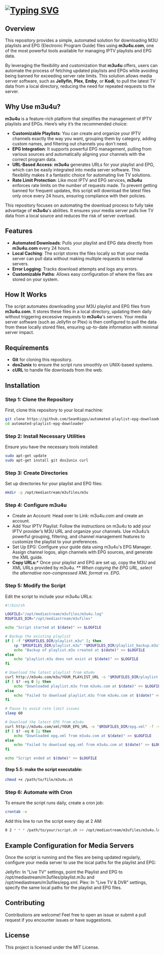 # [![Typing SVG](https://readme-typing-svg.demolab.com?font=Fira+Code&pause=1000&color=510EF7&width=435&lines=Automate+Playlist+and+EPG+Downloads)](https://git.io/typing-svg)
## Overview

This repository provides a simple, automated solution for downloading M3U playlists and EPG (Electronic Program Guide) files using **m3u4u.com**, one of the most powerful tools available for managing IPTV playlists and EPG data. 

By leveraging the flexibility and customization that **m3u4u** offers, users can automate the process of fetching updated playlists and EPGs while avoiding being banned for exceeding server rate limits. This solution allows media server software, such as **Jellyfin**, **Plex**, **Emby**, or **Kodi**, to pull the latest TV data from a local directory, reducing the need for repeated requests to the server.

## Why Use **m3u4u**?

**m3u4u** is a feature-rich platform that simplifies the management of IPTV playlists and EPGs. Here’s why it’s the recommended choice:

- **Customizable Playlists**: You can create and organize your IPTV channels exactly the way you want, grouping them by category, adding custom names, and filtering out channels you don’t need.
- **EPG Integration**: It supports powerful EPG management, pulling from various sources and automatically aligning your channels with the correct program data.
- **URL-Based Access**: **m3u4u** generates URLs for your playlist and EPG, which can be easily integrated into media server software. This flexibility makes it a fantastic choice for automating live TV solutions.
- **Rate Limit Protection**: Like most IPTV and EPG services, **m3u4u** enforces rate limits on the number of requests made. To prevent getting banned for frequent updates, this script will download the latest files only once every 24 hours, ensuring compliance with their policies.
  
This repository focuses on automating the download process to fully take advantage of **m3u4u**'s abilities. It ensures your media server pulls live TV data from a local source and reduces the risk of server overload.

## Features

- **Automated Downloads**: Pulls your playlist and EPG data directly from **m3u4u.com** every 24 hours.
- **Local Caching**: The script stores the files locally so that your media server can pull data without making multiple requests to external servers.
- **Error Logging**: Tracks download attempts and logs any errors.
- **Customizable Paths**: Allows easy configuration of where the files are stored on your system.
  
## How It Works

The script automates downloading your M3U playlist and EPG files from **m3u4u.com**. It stores these files in a local directory, updating them daily without triggering excessive requests to **m3u4u**'s servers. Your media server software (such as Jellyfin or Plex) is then configured to pull the data from these locally stored files, ensuring up-to-date information with minimal server impact.

## Requirements

- **Git** for cloning this repository.
- **dos2unix** to ensure the script runs smoothly on UNIX-based systems.
- **cURL** to handle file downloads from the web.
  
## Installation

### Step 1: Clone the Repository

First, clone this repository to your local machine:

```bash
git clone https://github.com/SeanRiggs/automated-playlist-epg-downloader.git
cd automated-playlist-epg-downloader
```
### Step 2: Install Necessary Utilities
Ensure you have the necessary tools installed:
```bash
sudo apt-get update
sudo apt-get install git dos2unix curl
```
### Step 3: Create Directories
Set up directories for your playlist and EPG files:
```bash
mkdir -p /opt/mediastream/m3ufiles/m3u
```

### Step 4: Configure m3u4u
- Create an Account: Head over to Link: m3u4u.com and create an account.
- Add Your IPTV Playlist: Follow the instructions on m3u4u to add your IPTV provider’s M3U URL and organize your channels. Use m3u4u’s powerful grouping, filtering, and channel management features to customize the playlist to your preferences.
- Set Up EPG: Configure your guide data using m3u4u's EPG Manager. Assign channel logos, align channels with EPG sources, and generate the XML guide.
- **Copy URLs:*** Once your playlist and EPG are set up, copy the M3U and XML URLs provided by m3u4u. <i>** When copying the EPG URL, select the alternative non-compressed XML format vs. EPG.</i>

### Step 5: Modify the Script
Edit the script to include your m3u4u URLs:

```bash
#!/bin/sh

LOGFILE="/opt/mediastream/m3ufiles/m3u4u.log"
M3UFILES_DIR="/opt/mediastream/m3ufiles"

echo "Script started at $(date)" >> $LOGFILE

# Backup the existing playlist
if [ -f "$M3UFILES_DIR/playlist.m3u" ]; then
    cp "$M3UFILES_DIR/playlist.m3u" "$M3UFILES_DIR/playlist_backup.m3u"
    echo "Backup of playlist.m3u created at $(date)" >> $LOGFILE
else
    echo "playlist.m3u does not exist at $(date)" >> $LOGFILE
fi

# Download the latest playlist from m3u4u
curl http://m3u4u.com/m3u/YOUR_PLAYLIST_URL -o "$M3UFILES_DIR/playlist.m3u" -f -s
if [ $? -eq 0 ]; then
    echo "Downloaded playlist.m3u from m3u4u.com at $(date)" >> $LOGFILE
else
    echo "Failed to download playlist.m3u from m3u4u.com at $(date)" >> $LOGFILE
fi

# Pause to avoid rate limit issues
sleep 60

# Download the latest EPG from m3u4u
curl http://m3u4u.com/xml/YOUR_EPG_URL -o "$M3UFILES_DIR/epg.xml" -f -s
if [ $? -eq 0 ]; then
    echo "Downloaded epg.xml from m3u4u.com at $(date)" >> $LOGFILE
else
    echo "Failed to download epg.xml from m3u4u.com at $(date)" >> $LOGFILE
fi

echo "Script ended at $(date)" >> $LOGFILE
```
#### Step 5.5: make the script executable:
```bash
chmod +x /path/to/file/m3u4u.sh
```

### Step 6: Automate with Cron
To ensure the script runs daily, create a cron job:
```bash
crontab -e
```
Add this line to run the script every day at 2 AM:
```bash
0 2 * * * /path/to/your/script.sh >> /opt/mediastream/m3ufiles/m3u4u.log 2>&1
```
## Example Configuration for Media Servers
Once the script is running and the files are being updated regularly, configure your media server to use the local paths for the playlist and EPG:

Jellyfin: In "Live TV" settings, point the Playlist and EPG to /opt/mediastream/m3ufiles/playlist.m3u and /opt/mediastream/m3ufiles/epg.xml.
Plex: In "Live TV & DVR" settings, specify the same local paths for the playlist and EPG files.

## Contributing
Contributions are welcome! Feel free to open an issue or submit a pull request if you encounter issues or have suggestions.

## License
This project is licensed under the MIT License.



